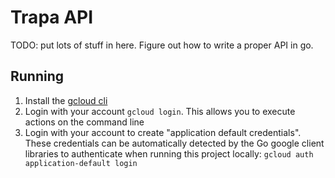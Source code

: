 # Trapa API

TODO: put lots of stuff in here. Figure out how to write a proper API in go. 

## Running
1. Install the [gcloud cli](https://cloud.google.com/sdk/docs/install)
2. Login with your account `gcloud login`. This allows you to execute actions on the command line
3. Login with your account to create "application default credentials". These credentials can be automatically detected by the Go google client libraries to authenticate when running this project locally: `gcloud auth application-default login`